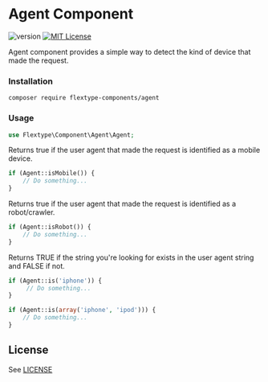 # Agent Component
![version](https://img.shields.io/badge/version-1.1.0-brightgreen.svg?style=flat-square "Version")
[![MIT License](https://img.shields.io/badge/license-MIT-blue.svg?style=flat-square)](https://github.com/flextype-components/agent/blob/master/LICENSE)

Agent component provides a simple way to detect the kind of device that made the request.

### Installation

```
composer require flextype-components/agent
```

### Usage

```php
use Flextype\Component\Agent\Agent;
```

Returns true if the user agent that made the request is identified as a mobile device.
```php
if (Agent::isMobile()) {
    // Do something...
}  
```

Returns true if the user agent that made the request is identified as a robot/crawler.
```php
if (Agent::isRobot()) {
    // Do something...
}  
```

Returns TRUE if the string you're looking for exists in the user agent string and FALSE if not.
```php
if (Agent::is('iphone')) {
     // Do something...
}

if (Agent::is(array('iphone', 'ipod'))) {
    // Do something...
}
```

## License
See [LICENSE](https://github.com/force-components/agent/blob/master/LICENSE)
